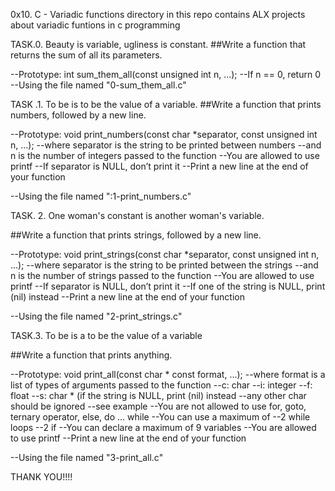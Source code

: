 0x10. C - Variadic functions directory in this repo contains ALX projects about variadic funtions in c programming

TASK.0. Beauty is variable, ugliness is constant.
##Write a function that returns the sum of all its parameters.

--Prototype: int sum_them_all(const unsigned int n, ...);
--If n == 0, return 0
--Using the file named "0-sum_them_all.c"

TASK .1. To be is to be the value of a variable.
##Write a function that prints numbers, followed by a new line.

--Prototype: void print_numbers(const char *separator, const unsigned int n, ...);
--where separator is the string to be printed between numbers
--and n is the number of integers passed to the function
--You are allowed to use printf
--If separator is NULL, don’t print it
--Print a new line at the end of your function

--Using the file named ":1-print_numbers.c"

TASK. 2. One woman's constant is another woman's variable.

##Write a function that prints strings, followed by a new line.

--Prototype: void print_strings(const char *separator, const unsigned int n, ...);
--where separator is the string to be printed between the strings
--and n is the number of strings passed to the function
--You are allowed to use printf
--If separator is NULL, don’t print it
--If one of the string is NULL, print (nil) instead
--Print a new line at the end of your function

--Using the file named "2-print_strings.c"

TASK.3. To be is a to be the value of a variable

##Write a function that prints anything.

--Prototype: void print_all(const char * const format, ...);
--where format is a list of types of arguments passed to the function
--c: char
--i: integer
--f: float
--s: char * (if the string is NULL, print (nil) instead
        --any other char should be ignored
        --see example
        --You are not allowed to use for, goto, ternary operator, else, do ... while
        --You can use a maximum of
--2 while loops
--2 if
--You can declare a maximum of 9 variables
--You are allowed to use printf
--Print a new line at the end of your function

--Using the file named "3-print_all.c"

THANK YOU!!!!
